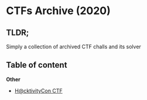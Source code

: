 # CTFs Archive (2020)

## TLDR;

Simply a collection of archived CTF challs and its solver

## Table of content

**Other**
- <a href="H@cktivityCon CTF/">H@cktivityCon CTF</a>

